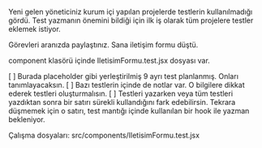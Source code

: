 Yeni gelen yöneticiniz kurum içi yapılan projelerde testlerin kullanılmadığı gördü. Test yazmanın önemini bildiği için ilk iş olarak tüm projelere testler eklemek istiyor.

Görevleri aranızda paylaştınız. Sana iletişim formu düştü.

component klasörü içinde IletisimFormu.test.jsx dosyası var.

[ ] Burada placeholder gibi yerleştirilmiş 9 ayrı test planlanmış. Onları tanımlayacaksın.
[ ] Bazı testlerin içinde de notlar var. O bilgilere dikkat ederek testleri oluşturmalısın.
[ ] Testleri yazarken veya tüm testleri yazdıktan sonra bir satırı sürekli kullandığını fark edebilirsin. Tekrara düşmemek için o satırı, test mantığı içinde kullanılan bir hook ile yazman bekleniyor.

Çalışma dosyaları: src/components/IletisimFormu.test.jsx
